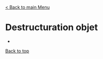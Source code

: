 [< Back to main Menu](https://github.com/gsoulie/Mobile-App-Development/blob/master/angular-formation.md)    

# Destructuration objet

* [](#)         


[Back to top](#destructuration-objet)
